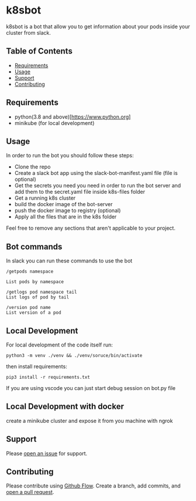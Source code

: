 # k8sbot

k8sbot is a bot that allow you to get information about your pods inside your cluster from slack.

## Table of Contents

- [Requirements](#Requirements)
- [Usage](#usage)
- [Support](#support)
- [Contributing](#contributing)

## Requirements

- python(3.8 and above)[https://www.python.org]
- minikube (for local development)

## Usage

In order to run the bot you should follow these steps:

- Clone the repo
- Create a slack bot app using the slack-bot-manifest.yaml file (file is optional)
- Get the secrets you need you need in order to run the bot server and add them to the secret.yaml file inside k8s-files folder
- Get a running k8s cluster
- build the docker image of the bot-server
- push the docker image to registry (optional)
- Apply all the files that are in the k8s folder

Feel free to remove any sections that aren't applicable to your project.


## Bot commands
In slack you can run these commands to use the bot

```
/getpods namespace

List pods by namespace 

/getlogs pod namespace tail
List logs of pod by tail

/version pod name
List version of a pod
```

## Local Development

For local development of the code itself run:

```
python3 -m venv ./venv && ./venv/soruce/bin/activate
```

then install requirements:
```
pip3 install -r requirements.txt
```
If you are using vscode you can just start debug session on bot.py file

## Local Development with docker 
create a minikube cluster and expose it from you machine with ngrok

## Support

Please [open an issue](https://github.com/fraction/readme-boilerplate/issues/new) for support.

## Contributing

Please contribute using [Github Flow](https://guides.github.com/introduction/flow/). Create a branch, add commits, and [open a pull request](https://github.com/fraction/readme-boilerplate/compare/).
